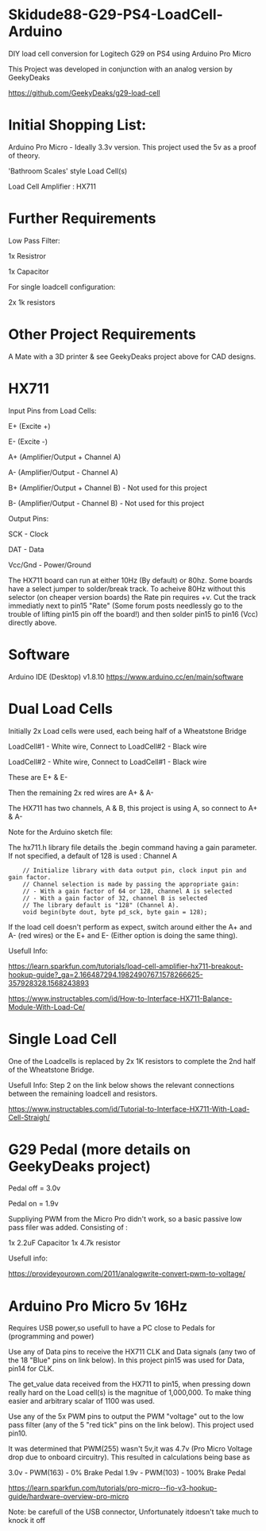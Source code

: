 # Skidude88-G29-PS4-LoadCell-Arduino
DIY load cell conversion for Logitech G29 on PS4 using Arduino Pro Micro

This Project was developed in conjunction with an analog version by GeekyDeaks

https://github.com/GeekyDeaks/g29-load-cell

# Initial Shopping List:

Arduino Pro Micro - Ideally 3.3v version. This project used the 5v as a proof of theory.

'Bathroom Scales' style Load Cell(s)

Load Cell Amplifier : HX711

# Further Requirements

Low Pass Filter:

1x Resistror

1x Capacitor

For single loadcell configuration:

2x 1k resistors

# Other Project Requirements
A Mate with a 3D printer & see GeekyDeaks project above for CAD designs.


# HX711

Input Pins from Load Cells:

E+ (Excite +)

E- (Excite -)

A+ (Amplifier/Output + Channel A)

A- (Amplifier/Output - Channel A)

B+ (Amplifier/Output + Channel B) - Not used for this project

B- (Amplifier/Output - Channel B) - Not used for this project

Output Pins:

SCK - Clock

DAT - Data

Vcc/Gnd - Power/Ground

The HX711 board can run at either 10Hz (By default) or 80hz. Some boards have a select jumper to solder/break track. To acheive 80Hz without this selector (on cheaper version boards) the Rate pin requires +v. Cut the track immediatly next to pin15 "Rate" (Some forum posts needlessly go to the trouble of lifting pin15 pin off the board!) and then solder pin15 to pin16 (Vcc) directly above. 



# Software
Arduino IDE (Desktop) v1.8.10
https://www.arduino.cc/en/main/software

# Dual Load Cells

Initially 2x Load cells were used, each being half of a Wheatstone Bridge

LoadCell#1 - White wire, Connect to LoadCell#2 - Black wire

LoadCell#2 - White wire, Connect to LoadCell#1 - Black wire

These are E+ & E-

Then the remaining 2x red wires are A+ & A-

The HX711 has two channels, A & B, this project is using A, so connect to A+ & A-

Note for the Arduino sketch file: 

The hx711.h library file details the .begin command having a gain parameter. If not specified, a default of 128 is used : Channel A

	  	// Initialize library with data output pin, clock input pin and gain factor.
		// Channel selection is made by passing the appropriate gain:
		// - With a gain factor of 64 or 128, channel A is selected
		// - With a gain factor of 32, channel B is selected
		// The library default is "128" (Channel A).
		void begin(byte dout, byte pd_sck, byte gain = 128);
		
If the load cell doesn't perform as expect, switch around either the A+ and A- (red wires) or the E+ and E- (Either option is doing the same thing).		

Usefull Info:

https://learn.sparkfun.com/tutorials/load-cell-amplifier-hx711-breakout-hookup-guide?_ga=2.166487294.1982490767.1578266625-357928328.1568243893


https://www.instructables.com/id/How-to-Interface-HX711-Balance-Module-With-Load-Ce/


# Single Load Cell

One of the Loadcells is replaced by 2x 1K resistors to complete the 2nd half of the Wheatstone Bridge.

Usefull Info: Step 2 on the link below shows the relevant connections between the remaining loadcell and resistors.

https://www.instructables.com/id/Tutorial-to-Interface-HX711-With-Load-Cell-Straigh/



# G29 Pedal (more details on GeekyDeaks project)

Pedal off = 3.0v

Pedal on  = 1.9v


Suppliying PWM from the Micro Pro didn't work, so a  basic passive low pass filer was added.
Consisting of :

1x 2.2uF Capacitor
1x 4.7k resistor

Usefull info:

https://provideyourown.com/2011/analogwrite-convert-pwm-to-voltage/

# Arduino Pro Micro 5v 16Hz

Requires USB power,so usefull to have a PC close to Pedals for (programming and power)

Use any of Data pins to receive the HX711 CLK and Data signals (any two of the 18 "Blue" pins on link below). In this project pin15 was used for Data, pin14 for CLK.

The get_value data received from the HX711 to pin15, when pressing down really hard on the Load cell(s) is the magnitue of 1,000,000. To make thing easier and arbitrary scalar of 1100 was used.



Use any of the 5x PWM pins to output the PWM "voltage" out to the low pass filter (any of the 5 "red tick" pins on the link below). This project used pin10.

It was determined that PWM(255) wasn't 5v,it was 4.7v (Pro Micro Voltage drop due to onboard circuitry). This resulted in calculations being base as 

3.0v - PWM(163) - 0% Brake Pedal
1.9v - PWM(103) - 100% Brake Pedal

https://learn.sparkfun.com/tutorials/pro-micro--fio-v3-hookup-guide/hardware-overview-pro-micro



Note: be carefull of the USB connector, Unfortunately itdoesn't take much to knock it off





